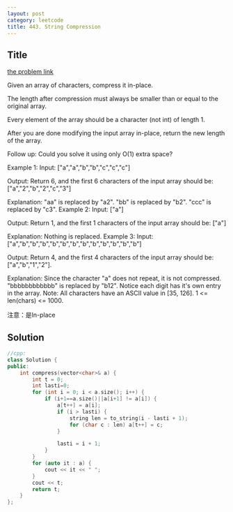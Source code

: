 ```yaml
---
layout: post
category: leetcode
title: 443. String Compression
---
```

## Title
[the problem link](https://leetcode.com/problems/string-compression/description/)

Given an array of characters, compress it in-place.

The length after compression must always be smaller than or equal to the original array.

Every element of the array should be a character (not int) of length 1.

After you are done modifying the input array in-place, return the new length of the array.


Follow up:
Could you solve it using only O(1) extra space?


Example 1:
Input:
["a","a","b","b","c","c","c"]

Output:
Return 6, and the first 6 characters of the input array should be: ["a","2","b","2","c","3"]

Explanation:
"aa" is replaced by "a2". "bb" is replaced by "b2". "ccc" is replaced by "c3".
Example 2:
Input:
["a"]

Output:
Return 1, and the first 1 characters of the input array should be: ["a"]

Explanation:
Nothing is replaced.
Example 3:
Input:
["a","b","b","b","b","b","b","b","b","b","b","b","b"]

Output:
Return 4, and the first 4 characters of the input array should be: ["a","b","1","2"].

Explanation:
Since the character "a" does not repeat, it is not compressed. "bbbbbbbbbbbb" is replaced by "b12".
Notice each digit has it's own entry in the array.
Note:
All characters have an ASCII value in [35, 126].
1 <= len(chars) <= 1000.


注意：是In-place

## Solution
```c++
//cpp:
class Solution {
public:
	int compress(vector<char>& a) {
		int t = 0;
		int lasti=0;
		for (int i = 0; i < a.size(); i++) {
			if (i+1==a.size()||a[i+1] != a[i]) {
				a[t++] = a[i];
				if (i > lasti) {
					string len = to_string(i - lasti + 1);
					for (char c : len) a[t++] = c;
				}

				lasti = i + 1;
			}
		}
		for (auto it : a) {
			cout << it << " ";
		}
		cout << t;
		return t;
	}
};
```
